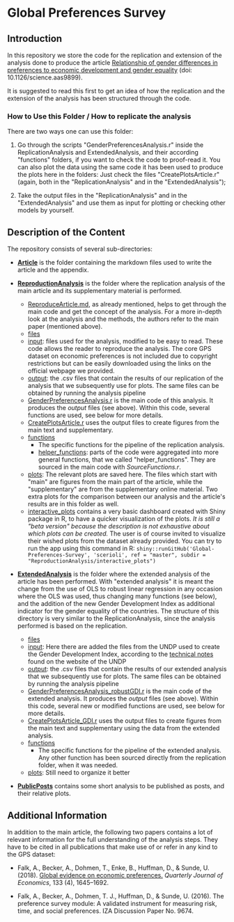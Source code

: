 # Global Preferences Survey

## Introduction

In this repository we store the code for the replication and extension of the analysis done to produce the article [Relationship of gender differences in preferences to economic development and gender equality](https://science.sciencemag.org/content/362/6412/eaas9899.full) (doi: 10.1126/science.aas9899). 

It is suggested to read this first to get an idea of how the replication and the extension of the analysis has been structured through the code.


### How to Use this Folder / How to replicate the analysis

There are two ways one can use this folder:

1. Go through the scripts "GenderPreferencesAnalysis.r" inside the ReplicationAnalysis and ExtendedAnalysis, and their according "functions" folders, if you want to check the code to proof-read it. You can also plot the data using the same code it has been used to produce the plots here in the folders: Just check the files "CreatePlotsArticle.r" (again, both in the "ReplicationAnalysis" and in the "ExtendedAnalysis");

2. Take the output files in the "ReplicationAnalysis" and in the "ExtendedAnalysis" and use them as input for plotting or checking other models by yourself.


## Description of the Content

The repository consists of several sub-directories:

- [**Article**](https://github.com/scerioli/Global-Preferences-Survey/tree/master/Article) is the folder containing the markdown files used to write the article and the appendix.

- [**ReproductionAnalysis**](https://github.com/scerioli/Global_Preferences_Survey/tree/master/ReproductionAnalysis) is the folder where the replication analysis of the main article and its supplementary material is performed.
  - [ReproduceArticle.md](https://github.com/scerioli/Global_Preferences_Survey/blob/master/ReproductionAnalysis/ReproduceArticle.md), as already mentioned, helps to get through the main code and get the concept of the analysis. For a more in-depth look at the analysis and the methods, the authors refer to the main paper (mentioned above).
  - [files](https://github.com/scerioli/Global_Preferences_Survey/tree/master/files)
   - [input](https://github.com/scerioli/Global_Preferences_Survey/tree/master/files/input): files used for the analysis, modified to be easy to read. These code allows the reader to reproduce the analysis. The core GPS dataset on economic preferences is not included due to copyright restrictions but can be easily downloaded using the links on the official webpage we provided.
   - [output](https://github.com/scerioli/Global_Preferences_Survey/tree/master/files/output): the .csv files that contain the results of our replication of the analysis that we subsequently use for plots. The same files can be obtained by running the analysis pipeline
  - [GenderPreferencesAnalysis.r](https://github.com/scerioli/Global_Preferences_Survey/blob/master/GenderPreferencesAnalysis.r) is the main code of this analysis. It produces the *output* files (see above). Within this code, several functions are used, see below for more details.
  - [CreatePlotsArticle.r](https://github.com/scerioli/Global_Preferences_Survey/blob/master/CreatePlotsArticle.r) uses the output files to create figures from the main text and supplementary.
  - [functions](https://github.com/scerioli/Global_Preferences_Survey/tree/master/functions)
    - The specific functions for the pipeline of the replication analysis.
    - [helper_functions](https://github.com/scerioli/Global_Preferences_Survey/tree/master/functions/helper_functions): 
  parts of the code were aggregated into more general functions, that we called "helper_functions". They are sourced in the main code with *SourceFunctions.r*.
  - [plots](https://github.com/scerioli/Global_Preferences_Survey/tree/master/plots): The relevant plots are saved here. The files which start with "main" are figures from the main part of the article, while the "supplementary" are from the supplementary online material. Two extra plots for the comparison between our analysis and the article's results are in this folder as well.
  - [interactive_plots](https://github.com/scerioli/Global_Preferences_Survey/blob/master/interactive_plots) contains a very basic dashboard created with Shiny package in R, to have a quicker visualization of the plots. *It is still a "beta version" because the description is not exhaustive about which plots can be created.* The user is of course invited to visualize their wished plots from the dataset already provided. You can try to run the app using this command in R: ```shiny::runGitHub('Global-Preferences-Survey', 'scerioli', ref = "master", subdir = "ReproductionAnalysis/interactive_plots")```
  
- [**ExtendedAnalysis**](https://github.com/scerioli/Global-Preferences-Survey/tree/master/ExtendedAnalysis) is the folder where the extended analysis of the article has been performed. With "extended analysis" it is meant the change from the use of OLS to robust linear regression in any occasion where the OLS was used, thus changing many functions (see below), and the addition of the new Gender Development Index as additional indicator for the gender equality of the countries. The structure of this directory is very similar to the ReplicationAnalysis, since the analysis performed is based on the replication.
  - [files](https://github.com/scerioli/Global-Preferences-Survey/tree/master/ExtendedAnalysis/files)
   - [input](https://github.com/scerioli/Global-Preferences-Survey/tree/master/ExtendedAnalysis/files/input): Here there are added the files from the UNDP used to create the Gender Development Index, according to the [technical notes](http://hdr.undp.org/sites/default/files/hdr2020_technical_notes.pdf) found on the website of the UNDP
   - [output](https://github.com/scerioli/Global-Preferences-Survey/tree/master/ExtendedAnalysis/files/output): the .csv files that contain the results of our extended analysis that we subsequently use for plots. The same files can be obtained by running the analysis pipeline
  - [GenderPreferencesAnalysis_robustGDI.r](https://github.com/scerioli/Global-Preferences-Survey/blob/master/ExtendedAnalysis/GenderPreferencesAnalysis_robustGDI.r) is the main code of the extended analysis. It produces the *output* files (see above). Within this code, several new or modified functions are used, see below for more details.
  - [CreatePlotsArticle_GDI.r](https://github.com/scerioli/Global-Preferences-Survey/blob/master/ExtendedAnalysis/CreatePlotsArticle_GDI.r) uses the output files to create figures from the main text and supplementary using the data from the extended analysis.
  - [functions](https://github.com/scerioli/Global-Preferences-Survey/tree/master/ExtendedAnalysis/functions)
    - The specific functions for the pipeline of the extended analysis. Any other function has been sourced directly from the replication folder, when it was needed.
  - [plots](https://github.com/scerioli/Global-Preferences-Survey/tree/master/ExtendedAnalysis/plots): Still need to organize it better
  
- [**PublicPosts**](https://github.com/scerioli/Global-Preferences-Survey/tree/master/PublicPosts) contains some short analysis to be published as posts, and their relative plots.


## Additional Information

In addition to the main article, the following two papers contains a lot of relevant information for the full understanding of the analysis steps. They have to be cited in all publications that make use of or refer in any kind to the GPS dataset:

- Falk, A., Becker, A., Dohmen, T., Enke, B., Huffman, D., & Sunde, U. (2018). [Global evidence on economic preferences.](https://doi.org/10.1093/qje/qjy013) *Quarterly Journal of Economics*, 133 (4), 1645–1692.

- Falk, A., Becker, A., Dohmen, T. J., Huffman, D., & Sunde, U. (2016). The preference survey module: A validated instrument for measuring risk, time, and social preferences. IZA Discussion Paper No. 9674.